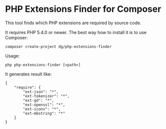 PHP Extensions Finder for Composer
==================================

This tool finds which PHP extensions are required by source code.

It requires PHP 5.4.0 or newer. The best way how to install it is to use Composer:

```
composer create-project dg/php-extensions-finder
```

Usage:

```
php php-extensions-finder [<path>]
```

It generates result like:

```
{
	"require": {
		"ext-json": "*",
		"ext-tokenizer": "*",
		"ext-gd": "*",
		"ext-openssl": "*",
		"ext-iconv": "*",
		"ext-mbstring": "*"
	}
}
```
